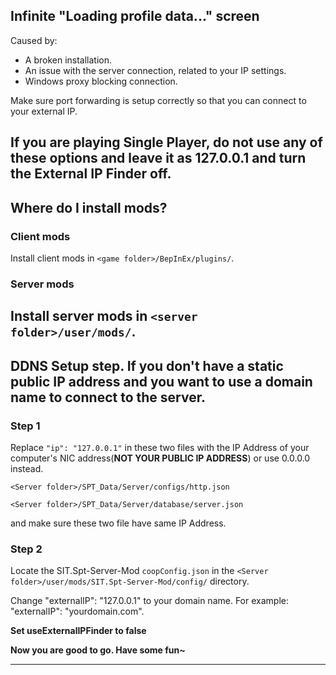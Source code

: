 ## Infinite "Loading profile data..." screen

Caused by:
- A broken installation.
- An issue with the server connection, related to your IP settings.
- Windows proxy blocking connection.

Make sure port forwarding is setup correctly so that you can connect to your external IP.

If you are playing Single Player, do not use any of these options and leave it as 127.0.0.1 and turn the External IP Finder off.
---

## Where do I install mods?

### Client mods
Install client mods in `<game folder>/BepInEx/plugins/`.

### Server mods
Install server mods in `<server folder>/user/mods/`.
---

## DDNS Setup step. If you don't have a static public IP address and you want to use a domain name to connect to the server.

### Step 1
Replace `"ip": "127.0.0.1"` in these two files with the IP Address of your computer's NIC address(__NOT YOUR PUBLIC IP ADDRESS__) 
or use 0.0.0.0 instead.

`<Server folder>/SPT_Data/Server/configs/http.json`

`<Server folder>/SPT_Data/Server/database/server.json`

and make sure these two file have same IP Address.

### Step 2
Locate the SIT.Spt-Server-Mod `coopConfig.json` in the `<Server folder>/user/mods/SIT.Spt-Server-Mod/config/` directory.

Change "externalIP": "127.0.0.1" to your domain name. For example: "externalIP": "yourdomain.com".

__Set useExternalIPFinder to false__

__Now you are good to go. Have some fun~__

---
